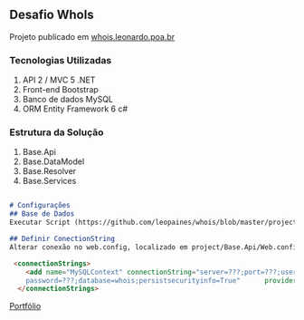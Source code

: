 ## Desafio WhoIs

Projeto publicado em [whois.leonardo.poa.br](https://whois.leonardo.poa.br/)

### Tecnologias Utilizadas
1. API 2 / MVC 5 .NET
2. Front-end Bootstrap
3. Banco de dados MySQL
4. ORM Entity Framework 6 c#

### Estrutura da Solução
1. Base.Api
2. Base.DataModel
3. Base.Resolver
4. Base.Services

```markdown

# Configurações
## Base de Dados
Executar Script (https://github.com/leopaines/whois/blob/master/project/Base.DataModel/Entities/whois.sql) para a geração da estrutura da base/tables MySQL

## Definir ConectionString
Alterar conexão no web.config, localizado em project/Base.Api/Web.config.

 <connectionStrings>
    <add name="MySQLContext" connectionString="server=???;port=???;user id=???;
    password=???;database=whois;persistsecurityinfo=True"      providerName="MySql.Data.MySqlClient" />
  </connectionStrings>


```


[Portfólio](https://www.leonardo.poa.br)
